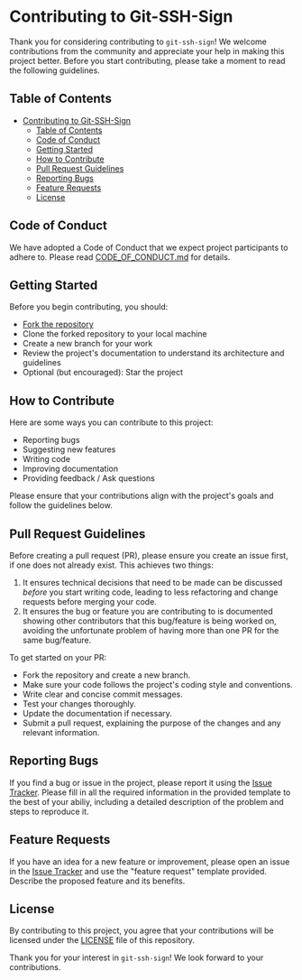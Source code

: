 # Contributing to Git-SSH-Sign

Thank you for considering contributing to `git-ssh-sign`! We welcome contributions from the community and appreciate your help in making this project better. Before you start contributing, please take a moment to read the following guidelines.

## Table of Contents

- [Contributing to Git-SSH-Sign](#contributing-to-git-ssh-sign)
  - [Table of Contents](#table-of-contents)
  - [Code of Conduct](#code-of-conduct)
  - [Getting Started](#getting-started)
  - [How to Contribute](#how-to-contribute)
  - [Pull Request Guidelines](#pull-request-guidelines)
  - [Reporting Bugs](#reporting-bugs)
  - [Feature Requests](#feature-requests)
  - [License](#license)

## Code of Conduct

We have adopted a Code of Conduct that we expect project participants to adhere to. Please read [CODE_OF_CONDUCT.md](CODE_OF_CONDUCT.md) for details.

## Getting Started

Before you begin contributing, you should:

- [Fork the repository](https://github.com/keeper-security/git-ssh-sign/fork)
- Clone the forked repository to your local machine
- Create a new branch for your work
- Review the project's documentation to understand its architecture and guidelines
- Optional (but encouraged): Star the project

## How to Contribute

Here are some ways you can contribute to this project:

- Reporting bugs
- Suggesting new features
- Writing code
- Improving documentation
- Providing feedback / Ask questions

Please ensure that your contributions align with the project's goals and follow the guidelines below.

## Pull Request Guidelines

Before creating a pull request (PR), please ensure you create an issue first, if one does not already exist. This achieves two things:

1. It ensures technical decisions that need to be made can be discussed *before* you start writing code, leading to less refactoring and change requests before merging your code. 
2. It ensures the bug or feature you are contributing to is documented showing other contributors that this bug/feature is being worked on, avoiding the unfortunate problem of having more than one PR for the same bug/feature.

To get started on your PR: 

- Fork the repository and create a new branch.
- Make sure your code follows the project's coding style and conventions.
- Write clear and concise commit messages.
- Test your changes thoroughly.
- Update the documentation if necessary.
- Submit a pull request, explaining the purpose of the changes and any relevant information.

## Reporting Bugs

If you find a bug or issue in the project, please report it using the [Issue Tracker](https://github.com/Keeper-Security/git-ssh-sign/issues). Please fill in all the required information in the provided template to the best of your abiliy, including a detailed description of the problem and steps to reproduce it.

## Feature Requests

If you have an idea for a new feature or improvement, please open an issue in the [Issue Tracker](https://github.com/Keeper-Security/git-ssh-sign/issues) and use the "feature request" template provided.  Describe the proposed feature and its benefits.


## License

By contributing to this project, you agree that your contributions will be licensed under the [LICENSE](LICENSE) file of this repository.

Thank you for your interest in `git-ssh-sign`! We look forward to your contributions.

